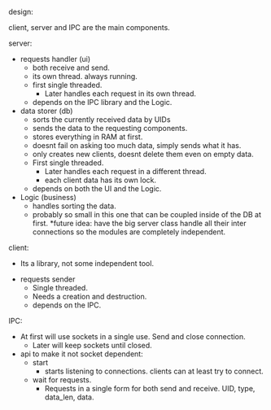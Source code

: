design:

client, server and IPC are the main components.

server:
- requests handler (ui)
    - both receive and send.
    - its own thread. always running. 
    - first single threaded.
        - Later handles each request in its own thread.
    - depends on the IPC library and the Logic.
- data storer (db)
    - sorts the currently received data by UIDs
    - sends the data to the requesting components.
    - stores everything in RAM at first.
    - doesnt fail on asking too much data, simply sends what it has.
    - only creates new clients, doesnt delete them even on empty data.
    - First single threaded.
        - Later handles each request in a different thread.
        - each client data has its own lock.
    - depends on both the UI and the Logic.
- Logic (business)
    - handles sorting the data.
    - probably so small in this one that can be coupled inside of the DB at first.
*future idea: have the big server class handle all their inter connections so the modules
are completely independent.

client:
* Its a library, not some independent tool.
- requests sender
    - Single threaded.
    - Needs a creation and destruction.
    - depends on the IPC.

IPC:
- At first will use sockets in a single use. Send and close connection.
    - Later will keep sockets until closed.
- api to make it not socket dependent:
    - start
        - starts listening to connections. clients can at least try to connect.
    - wait for requests.
        - Requests in a single form for both send and receive. UID, type, data_len, data.

